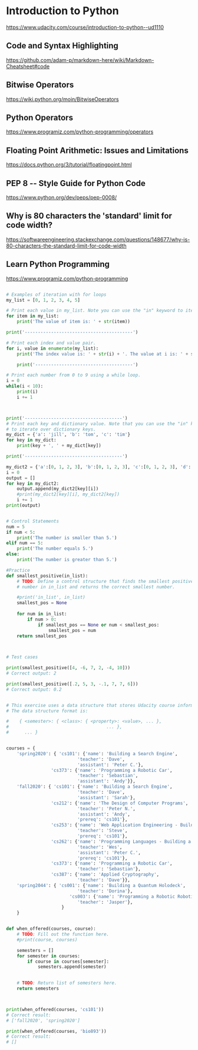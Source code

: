 # Introduction to Python
https://www.udacity.com/course/introduction-to-python--ud1110

## Code and Syntax Highlighting
https://github.com/adam-p/markdown-here/wiki/Markdown-Cheatsheet#code

## Bitwise Operators
https://wiki.python.org/moin/BitwiseOperators

## Python Operators
https://www.programiz.com/python-programming/operators

##  Floating Point Arithmetic: Issues and Limitations
https://docs.python.org/3/tutorial/floatingpoint.html

## PEP 8 -- Style Guide for Python Code
https://www.python.org/dev/peps/pep-0008/

## Why is 80 characters the 'standard' limit for code width?
https://softwareengineering.stackexchange.com/questions/148677/why-is-80-characters-the-standard-limit-for-code-width

## Learn Python Programming
https://www.programiz.com/python-programming

```python

# Examples of iteration with for loops
my_list = [0, 1, 2, 3, 4, 5]

# Print each value in my_list. Note you can use the "in" keyword to iterate over a list.
for item in my_list:
    print('The value of item is: ' + str(item))

print('-----------------------------------------')

# Print each index and value pair.
for i, value in enumerate(my_list):
    print('The index value is: ' + str(i) + '. The value at i is: ' + str(value))

    print('-------------------------------------')

# Print each number from 0 to 9 using a while loop.
i = 0
while(i < 10):
    print(i)
    i += 1



print('-------------------------------------')
# Print each key and dictionary value. Note that you can use the "in" keyword
# to iterate over dictionary keys.
my_dict = {'a': 'jill', 'b': 'tom', 'c': 'tim'}
for key in my_dict:
    print(key + ', ' + my_dict[key])

print('-------------------------------------')

my_dict2 = {'a':[0, 1, 2, 3], 'b':[0, 1, 2, 3], 'c':[0, 1, 2, 3], 'd':[0, 1, 2, 3]}
i = 0
output = []
for key in my_dict2:
    output.append(my_dict2[key][i])
    #print(my_dict2[key][i], my_dict2[key])
    i += 1
print(output)


# Control Statements
num = 5
if num < 5:
    print('The number is smaller than 5.')
elif num == 5:
    print('The number equals 5.')
else:
    print('The number is greater than 5.')

#Practice
def smallest_positive(in_list):
    # TODO: Define a control structure that finds the smallest positive
    # number in in_list and returns the correct smallest number.

    #print('in_list', in_list)
    smallest_pos = None
    
    for num in in_list:
        if num > 0:
            if smallest_pos == None or num < smallest_pos:
                smallest_pos = num
    return smallest_pos
        


# Test cases

print(smallest_positive([4, -6, 7, 2, -4, 10]))
# Correct output: 2

print(smallest_positive([.2, 5, 3, -.1, 7, 7, 6]))
# Correct output: 0.2


# This exercise uses a data structure that stores Udacity course information.
# The data structure format is:

#    { <semester>: { <class>: { <property>: <value>, ... },
#                                     ... },
#      ... }


courses = {
    'spring2020': { 'cs101': {'name': 'Building a Search Engine',
                           'teacher': 'Dave',
                           'assistant': 'Peter C.'},
                 'cs373': {'name': 'Programming a Robotic Car',
                           'teacher': 'Sebastian',
                           'assistant': 'Andy'}},
    'fall2020': { 'cs101': {'name': 'Building a Search Engine',
                           'teacher': 'Dave',
                           'assistant': 'Sarah'},
                 'cs212': {'name': 'The Design of Computer Programs',
                           'teacher': 'Peter N.',
                           'assistant': 'Andy',
                           'prereq': 'cs101'},
                 'cs253': {'name': 'Web Application Engineering - Building a Blog',
                           'teacher': 'Steve',
                           'prereq': 'cs101'},
                 'cs262': {'name': 'Programming Languages - Building a Web Browser',
                           'teacher': 'Wes',
                           'assistant': 'Peter C.',
                           'prereq': 'cs101'},
                 'cs373': {'name': 'Programming a Robotic Car',
                           'teacher': 'Sebastian'},
                 'cs387': {'name': 'Applied Cryptography',
                           'teacher': 'Dave'}},
    'spring2044': { 'cs001': {'name': 'Building a Quantum Holodeck',
                           'teacher': 'Dorina'},
                        'cs003': {'name': 'Programming a Robotic Robotics Teacher',
                           'teacher': 'Jasper'},
                     }
    }


def when_offered(courses, course):
    # TODO: Fill out the function here.
    #print(course, courses)

    semesters = []
    for semester in courses:
        if course in courses[semester]:
            semesters.append(semester)

    
    # TODO: Return list of semesters here.
    return semesters



print(when_offered(courses, 'cs101'))
# Correct result: 
# ['fall2020', 'spring2020']

print(when_offered(courses, 'bio893'))
# Correct result: 
# []




```